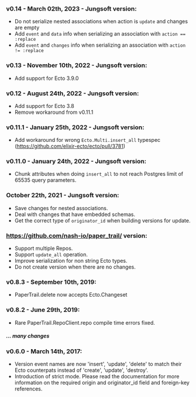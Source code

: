 ### v0.14 - March 02th, 2023 - Jungsoft version:
- Do not serialize nested associations when action is `update` and changes are empty
- Add `event` and `data` info when serializing an association with `action == :replace`
- Add `event` and `changes` info when serializing an association with `action != :replace`

### v0.13 - November 10th, 2022 - Jungsoft version:
- Add support for Ecto 3.9.0

### v0.12 - August 24th, 2022 - Jungsoft version:
- Add support for Ecto 3.8
- Remove workaround from v0.11.1

### v0.11.1 - January 25th, 2022 - Jungsoft version:
- Add workaround for wrong `Ecto.Multi.insert_all` typespec (https://github.com/elixir-ecto/ecto/pull/3781)

### v0.11.0 - January 24th, 2022 - Jungsoft version:
- Chunk attributes when doing `insert_all` to not reach Postgres limit of 65535 query parameters.

### October 22th, 2021 - Jungsoft version:
- Save changes for nested associations.
- Deal with changes that have embedded schemas.
- Get the correct type of `originator_id` when building versions for update.
### https://github.com/nash-io/paper_trail/ version:
- Support multiple Repos.
- Support `update_all` operation.
- Improve serialization for non string Ecto types.
- Do not create version when there are no changes.
### v0.8.3 - September 10th, 2019:
- PaperTrail.delete now accepts Ecto.Changeset

### v0.8.2 - June 29th, 2019:
- Rare PaperTrail.RepoClient.repo compile time errors fixed.

##### ... many changes

### v0.6.0 - March 14th, 2017:
- Version event names are now 'insert', 'update', 'delete' to match their Ecto counterpats instead of 'create', 'update', 'destroy'.
- Introduction of strict mode. Please read the documentation for more information on the required origin and originator_id field and foreign-key references.
